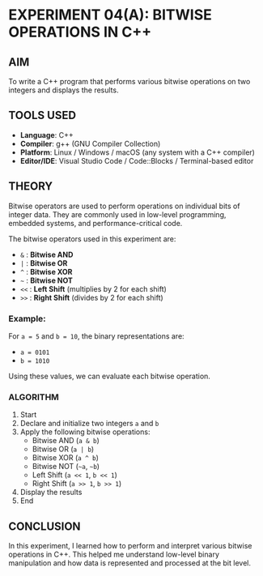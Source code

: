 # EXPERIMENT 04(A): BITWISE OPERATIONS IN C++

## AIM
To write a C++ program that performs various bitwise operations on two integers and displays the results.

## TOOLS USED
- **Language**: C++
- **Compiler**: g++ (GNU Compiler Collection)
- **Platform**: Linux / Windows / macOS (any system with a C++ compiler)
- **Editor/IDE**: Visual Studio Code / Code::Blocks / Terminal-based editor

## THEORY
Bitwise operators are used to perform operations on individual bits of integer data. They are commonly used in low-level programming, embedded systems, and performance-critical code.

The bitwise operators used in this experiment are:

- `&` : **Bitwise AND**  
- `|` : **Bitwise OR**  
- `^` : **Bitwise XOR**  
- `~` : **Bitwise NOT**  
- `<<` : **Left Shift** (multiplies by 2 for each shift)  
- `>>` : **Right Shift** (divides by 2 for each shift)

### Example:
For `a = 5` and `b = 10`, the binary representations are:
- `a = 0101`
- `b = 1010`

Using these values, we can evaluate each bitwise operation.

### ALGORITHM
1. Start  
2. Declare and initialize two integers `a` and `b`  
3. Apply the following bitwise operations:
   - Bitwise AND (`a & b`)
   - Bitwise OR (`a | b`)
   - Bitwise XOR (`a ^ b`)
   - Bitwise NOT (`~a`, `~b`)
   - Left Shift (`a << 1`, `b << 1`)
   - Right Shift (`a >> 1`, `b >> 1`)
4. Display the results  
5. End

## CONCLUSION
In this experiment, I learned how to perform and interpret various bitwise operations in C++. This helped me understand low-level binary manipulation and how data is represented and processed at the bit level.
